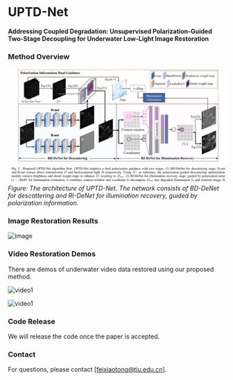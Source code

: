 # UPTD-Net
**Addressing Coupled Degradation: Unsupervised Polarization-Guided Two-Stage Decoupling for Underwater Low-Light Image Restoration**
### Method Overview
![image](https://github.com/fxt-kby/PTWD-Net/blob/main/Figs/flowchart_1.png)
*Figure: The architecture of UPTD-Net. The network consists of BD-DeNet for descattering and RI-DeNet for illumination recovery, guided by polarization information.*
### Image Restoration Results
![image](https://github.com/fxt-kby/UPTD-Net/blob/main/Figs/result.png)

### Video Restoration Demos
There are demos of underwater video data restored using our proposed method.

![video1](https://github.com/fxt-kby/UPTD-Net/blob/main/Figs/video3_gif.gif)

![video1](https://github.com/fxt-kby/UPTD-Net/blob/main/Figs/video1_gif.gif)

### Code Release
 We will release the code once the paper is accepted.

### Contact
For questions, please contact [feixiaotong@tju.edu.cn].
